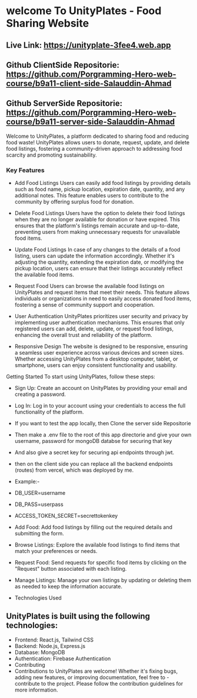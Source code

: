 
# welcome To UnityPlates - Food Sharing Website
## Live Link: https://unityplate-3fee4.web.app
## Github ClientSide Repositorie: https://github.com/Porgramming-Hero-web-course/b9a11-client-side-Salauddin-Ahmad
## Github ServerSide Repositorie: https://github.com/Porgramming-Hero-web-course/b9a11-server-side-Salauddin-Ahmad

Welcome to UnityPlates, a platform dedicated to sharing food and reducing food waste! UnityPlates allows users to donate, request, update, and delete food listings, fostering a community-driven approach to addressing food scarcity and promoting sustainability.

### Key Features
- Add Food Listings
Users can easily add food listings by providing details such as food name, pickup location, expiration date, quantity, and any additional notes. This feature enables users to contribute to the community by offering surplus food for donation.

- Delete Food Listings
Users have the option to delete their food listings when they are no longer available for donation or have expired. This ensures that the platform's listings remain accurate and up-to-date, preventing users from making unnecessary requests for unavailable food items.

- Update Food Listings
In case of any changes to the details of a food listing, users can update the information accordingly. Whether it's adjusting the quantity, extending the expiration date, or modifying the pickup location, users can ensure that their listings accurately reflect the available food items.

- Request Food
Users can browse the available food listings on UnityPlates and request items that meet their needs. This feature allows individuals or organizations in need to easily access donated food items, fostering a sense of community support and cooperation.

- User Authentication
UnityPlates prioritizes user security and privacy by implementing user authentication mechanisms. This ensures that only registered users can add, delete, update, or request food listings, enhancing the overall trust and reliability of the platform.

- Responsive Design
The website is designed to be responsive, ensuring a seamless user experience across various devices and screen sizes. Whether accessing UnityPlates from a desktop computer, tablet, or smartphone, users can enjoy consistent functionality and usability.

Getting Started
To start using UnityPlates, follow these steps:

- Sign Up: Create an account on UnityPlates by providing your email and creating a password.
- Log In: Log in to your account using your credentials to access the full functionality of the platform.
- If you want to test the app locally, then Clone the server side Repositorie
- Then make a .env file to the root of this app directorie and  give your own username, password for mongoDB databse for securing that key
- And also give a secret key for securing api endpoints through jwt.
- then on the client side you can replace all the backend endpoints (routes) from vercel, which was deployed by me.
- Example:-
- DB_USER=username
- DB_PASS=userpass
- ACCESS_TOKEN_SECRET=secrettokenkey



- Add Food: Add food listings by filling out the required details and submitting the form.
- Browse Listings: Explore the available food listings to find items that match your preferences or needs.
- Request Food: Send requests for specific food items by clicking on the "Request" button associated with each listing.
- Manage Listings: Manage your own listings by updating or deleting them as needed to keep the information accurate.
- Technologies Used


## UnityPlates is built using the following technologies:

- Frontend: React.js, Tailwind CSS
- Backend: Node.js, Express.js
- Database: MongoDB
- Authentication: Firebase Authentication
- Contributing
- Contributions to UnityPlates are welcome! Whether it's fixing bugs, adding new features, or improving documentation, feel free to - contribute to the project. Please follow the contribution guidelines for more information.
